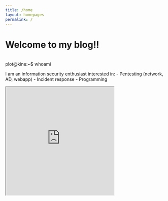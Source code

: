 ```yaml
---
title: /home
layout: homepages
permalink: /
---
```


<h1>Welcome to my blog!!</h1>

<p><br>plot@kine:~$ whoami<mark> </mark></p>

<p>I am an information security enthusiast interested in:
- Pentesting (network, AD, webapp)
- Incident response
- Programming</p>

<p><iframe src="https://editor.p5js.org/Plotkine/present/kmFef9ExW" width="340px" height="340px" frameBorder="1" title="gameOfLife"></iframe></p>
